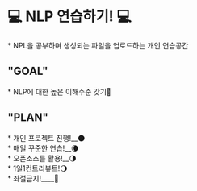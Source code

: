 <h1>💻 NLP 연습하기! 💻</h1> 
* NPL을 공부하며 생성되는 파일을 업로드하는 개인 연습공간 <br>

<h2>"GOAL"</h2> 
* NLP에 대한 높은 이해수준 갖기🌊 <br>

<h2>"PLAN"</h2>
* 개인 프로젝트 진행!__🌑 <br>
* 매일 꾸준한 연습!__🌘 <br>
* 오픈소스를 활용!__🌗 <br>
* 1일1컨트리뷰트!🌖 <br>
* 좌절금지!____🌝 <br> <br>
